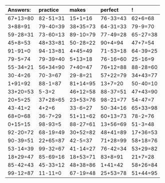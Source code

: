 | Answers: | practice | makes | perfect | ! |
| :--- | :--- | :--- | :--- | :--- |
| 67+13=80 | 82-51=31 | 15+1=16 | 76-33=43 | 62+6=68 | 
| 3+88=91 | 79-40=39 | 38+35=73 | 64-31=33 | 79-9=70 | 
| 59-28=31 | 73-60=13 | 89-10=79 | 77-49=28 | 65-27=38 | 
| 45+8=53 | 48+33=81 | 50-28=22 | 90+4=94 | 47+7=54 | 
| 91-91=0 | 94-13=81 | 4+45=49 | 71-53=18 | 64-39=25 | 
| 79-5=74 | 79-39=40 | 5+13=18 | 76-16=60 | 25-16=9 | 
| 55-34=21 | 56+34=90 | 7+40=47 | 76+12=88 | 88-28=60 | 
| 30-4=26 | 70-3=67 | 29-8=21 | 57+22=79 | 34+43=77 | 
| 1+91=92 | 88-1=87 | 81+14=95 | 13+7=20 | 50-40=10 | 
| 33+20=53 | 5-3=2 | 46+12=58 | 88-37=51 | 47+43=90 | 
| 20+5=25 | 37+28=65 | 23+53=76 | 98-21=77 | 54-47=7 | 
| 43-41=2 | 4+2=6 | 33-6=27 | 50-34=16 | 65+33=98 | 
| 68+0=68 | 36-7=29 | 51+11=62 | 60+13=73 | 78-2=76 | 
| 0+15=15 | 98-93=5 | 88-27=61 | 13+56=69 | 51-3=48 | 
| 92-20=72 | 68-19=49 | 30+52=82 | 48+41=89 | 17+36=53 | 
| 90-39=51 | 22+65=87 | 42-5=37 | 71+28=99 | 58+18=76 | 
| 53-14=39 | 99-32=67 | 41-14=27 | 76-42=34 | 53+29=82 | 
| 18+29=47 | 85-69=16 | 18+53=71 | 83+8=91 | 21+7=28 | 
| 85-42=43 | 45-33=12 | 48+38=86 | 1+41=42 | 58+26=84 | 
| 99-12=87 | 11-11=0 | 67-19=48 | 25+53=78 | 51+44=95 | 
